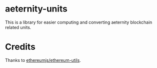# aeternity-units

This is a library for easier computing and converting aeternity blockchain related units.

# Credits

Thanks to [ethereumjs/ethereum-utils](https://github.com/ethereumjs/ethereum-utils).
